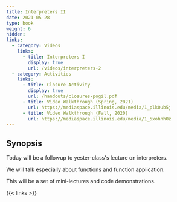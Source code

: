 ```yaml
---
title: Interpreters II
date: 2021-05-28
type: book
weight: 6
hidden:
links:
  - category: Videos
    links:
      - title: Interpreters I
        display: true
        url: /videos/interpreters-2
  - category: Activities
    links:
      - title: Closure Activity
        display: true
        url: /handouts/closures-pogil.pdf
      - title: Video Walkthrough (Spring, 2021)
        url: https://mediaspace.illinois.edu/media/1_plk0ub5j
      - title: Video Walkthrough (Fall, 2020)
        url: https://mediaspace.illinois.edu/media/1_5xohnh0z
---
```


## Synopsis

Today will be a followup to yester-class's lecture on interpreters.

We will talk especially about functions and function application.

This will be a set of mini-lectures and code demonstrations.

{{< links >}}
